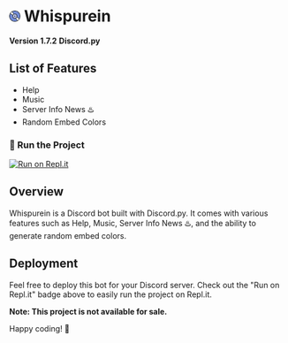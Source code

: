 <h1><img src="./logo.gif" width="20px"> Whispurein</h1>

**Version 1.7.2**
**Discord.py**

## List of Features
- Help
- Music
- Server Info News ♨️
- Random Embed Colors

### 💨 Run the Project

[![Run on Repl.it](https://repl.it/badge/github/FileAljabaar/Whispurein-V2)](https://repl.it/github/FileAljabaar/Whispurein)

## Overview
Whispurein is a Discord bot built with Discord.py. It comes with various features such as Help, Music, Server Info News ♨️, and the ability to generate random embed colors.

## Deployment
Feel free to deploy this bot for your Discord server. Check out the "Run on Repl.it" badge above to easily run the project on Repl.it.

**Note: This project is not available for sale.**

Happy coding! 🚀
